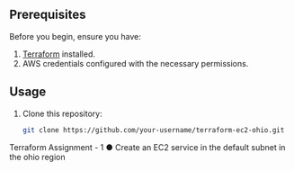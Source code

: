 ## Prerequisites

Before you begin, ensure you have:

1. [Terraform](https://www.terraform.io/downloads.html) installed.
2. AWS credentials configured with the necessary permissions.

## Usage

1. Clone this repository:

   ```bash
   git clone https://github.com/your-username/terraform-ec2-ohio.git

Terraform Assignment - 1 
● Create an EC2 service in the default subnet in the ohio region
